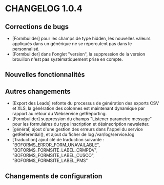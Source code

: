 # CHANGELOG 1.0.4


## Corrections de bugs
- [Formbuilder] pour les champs de type hidden, les nouvelles valeurs appliqués dans un générique ne se répercutent pas dans le personnalisé.
- [Formbuilder] dans l'onglet "version", la suppression de la version brouillon n'est pas systématiquement prise en compte.

## Nouvelles fonctionnalités

## Autres changements
- [Export des Leads] refonte du processus de génération des exports CSV et XLS, la génération des colonnes est maintenant dynamique par rapport au retour du Webservice getReporting.
- [Formbuilder] suppression du champs "Listener parametre message" pour les formulaires du type Inscription et désinscription newsletter.
- [général] ajout d'une gestion des erreurs dans l'appel du service getReferential(), et ajout du ficher de log /var/log/service.log
- [Traduction] ajout clé de traduction suivante : "BOFORMS_ERROR_FORM_UNAVAILABLE", "BOFORMS_FORMSITE_LABEL_CRMPDV", "BOFORMS_FORMSITE_LABEL_CUSCO", "BOFORMS_FORMSITE_LABEL_PMS"

## Changements de configuration

